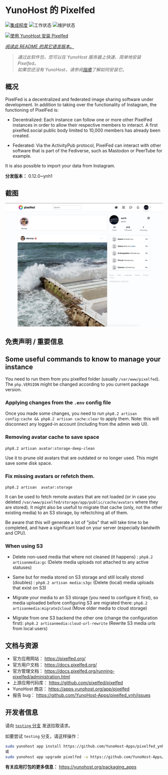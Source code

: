 <!--
注意：此 README 由 <https://github.com/YunoHost/apps/tree/master/tools/readme_generator> 自动生成
请勿手动编辑。
-->

# YunoHost 的 Pixelfed

[![集成程度](https://dash.yunohost.org/integration/pixelfed.svg)](https://dash.yunohost.org/appci/app/pixelfed) ![工作状态](https://ci-apps.yunohost.org/ci/badges/pixelfed.status.svg) ![维护状态](https://ci-apps.yunohost.org/ci/badges/pixelfed.maintain.svg)

[![使用 YunoHost 安装 Pixelfed](https://install-app.yunohost.org/install-with-yunohost.svg)](https://install-app.yunohost.org/?app=pixelfed)

*[阅读此 README 的其它语言版本。](./ALL_README.md)*

> *通过此软件包，您可以在 YunoHost 服务器上快速、简单地安装 Pixelfed。*  
> *如果您还没有 YunoHost，请参阅[指南](https://yunohost.org/install)了解如何安装它。*

## 概况

PixelFed is a decentralized and federated image sharing software under development.
In addition to taking over the functionality of Instagram, the functioning of PixelFed is:

* Decentralized: Each instance can follow one or more other PixelFed instances in order to allow their respective members to interact. A first pixelfed.social public body limited to 10,000 members has already been created.

* Federated: Via the ActivityPub protocol, PixelFed can interact with other software that is part of the Fediverse, such as Mastodon or PeerTube for example.

It is also possible to import your data from Instagram. 

**分发版本：** 0.12.0~ynh1

## 截图

![Pixelfed 的截图](./doc/screenshots/screenshots.jpg)

## 免责声明 / 重要信息

## Some useful commands to know to manage your instance
You need to run them from you pixelfed folder (usually `/var/www/pixelfed`). The `php.VERSION` might be changed according to you current package version.

### Applying changes from the `.env` config file

Once you made some changes, you need to run `php8.2 artisan config:cache && php8.2 artisan cache:clear` to apply them.
Note: this will disconnect any logged-in account (including from the admin web UI).

### Removing avatar cache to save space
`php8.2 artisan avatar:storage-deep-clean`

Use it to prune old avatars that are outdated or no longer used. This might save some disk space.

### Fix missing avatars or refetch them.
`php8.2 artisan  avatar:storage`

It can be used to fetch remote avatars that are not loaded (or in case you deleted `/var/www/pixelfed/storage/app/public/cache/avatars` where they are stored).
It might also be usefull to migrate that cache (only, not the other existing media) to an S3 storage, by refectching all of them.

Be aware that this will generate a lot of "jobs" that will take time to be completed, and have a significant load on your server (especially bandwith and CPU).

### When using S3

- Delete non-used media that where not cleaned (it happens) : `php8.2 artisanmedia:gc` (Delete media uploads not attached to any active statuses)

- Same but for media stored on S3 storage and still locally stored (doubles) : `php8.2 artisan media:s3gc` (Delete (local) media uploads that exist on S3)

- Migrate your media to an S3 storage (you need to configure it first), so media uploaded before configuring S3 are migrated there: `php8.2 artisanmedia:migrate2cloud` (Move older media to cloud storage)

- Migrate from one S3 backend the other one (change the configuration first): `php8.2 artisanmedia:cloud-url-rewrite` (Rewrite S3 media urls from local users)

## 文档与资源

- 官方应用网站： <https://pixelfed.org/>
- 官方用户文档： <https://docs.pixelfed.org/>
- 官方管理文档： <https://docs.pixelfed.org/running-pixelfed/administration.html>
- 上游应用代码库： <https://github.com/pixelfed/pixelfed>
- YunoHost 商店： <https://apps.yunohost.org/app/pixelfed>
- 报告 bug： <https://github.com/YunoHost-Apps/pixelfed_ynh/issues>

## 开发者信息

请向 [`testing` 分支](https://github.com/YunoHost-Apps/pixelfed_ynh/tree/testing) 发送拉取请求。

如要尝试 `testing` 分支，请这样操作：

```bash
sudo yunohost app install https://github.com/YunoHost-Apps/pixelfed_ynh/tree/testing --debug
或
sudo yunohost app upgrade pixelfed -u https://github.com/YunoHost-Apps/pixelfed_ynh/tree/testing --debug
```

**有关应用打包的更多信息：** <https://yunohost.org/packaging_apps>
